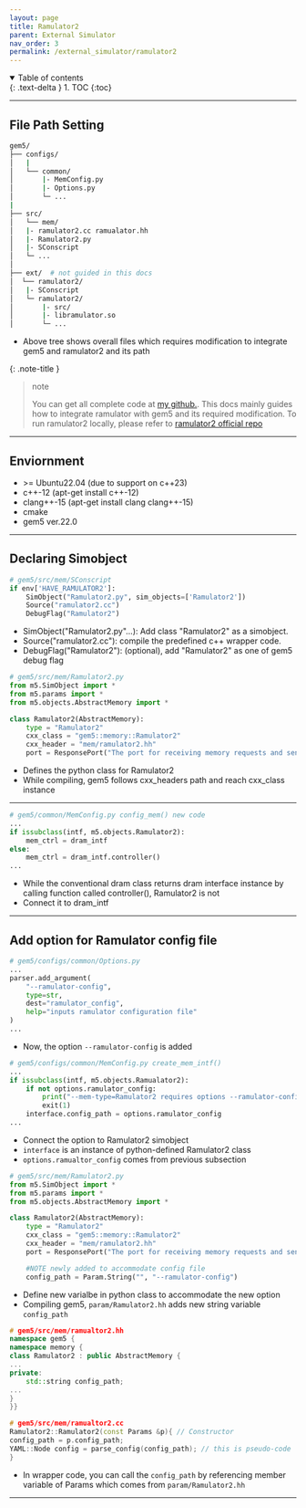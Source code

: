 ```yaml
---
layout: page
title: Ramulator2
parent: External Simulator
nav_order: 3
permalink: /external_simulator/ramulator2
---
```


<details open markdown="block">
  <summary>
    Table of contents
  </summary>
  {: .text-delta }
1. TOC
{:toc}
</details>

---

## File Path Setting
```bash
gem5/
├── configs/ 
│   |
│   └── common/
│       |- MemConfig.py
│       |- Options.py
│       └─ ...
|   
├── src/ 
│   └── mem/
│ 	|- ramulator2.cc ramualator.hh
│ 	|- Ramulator2.py
│ 	|- SConscript
│ 	└─ ...
│
├── ext/  # not guided in this docs
│  └── ramulator2/
│ 	|- SConscript
│ 	└─ ramulator2/  
│ 	    |- src/
│ 	    |- libramulator.so
│ 	    └─ ...
```
- Above tree shows overall files which requires modification to integrate gem5 and ramulator2 and its path

{: .note-title }
> note
>
> You can get all complete code at [my github.](https://github.com/sangjae4309/gem5_ramulator2). This docs mainly guides how to integrate ramulator with gem5 and its required modification. To run ramulator2 locally, please refer to [ramulator2 official repo](https://github.com/CMU-SAFARI/ramulator2) 

-----

## Enviornment
- \>= Ubuntu22.04 (due to support on c++23)
- c++-12 (apt-get install c++-12)
- clang++-15 (apt-get install clang clang++-15)
- cmake
- gem5 ver.22.0

----

## Declaring Simobject
```py
# gem5/src/mem/SConscript
if env['HAVE_RAMULATOR2']:
    SimObject("Ramulator2.py", sim_objects=['Ramulator2'])
    Source("ramulator2.cc")
    DebugFlag("Ramulator2")
```
- SimObject("Ramulator2.py"...): Add class "Ramulator2" as a simobject.
- Source("ramulator2.cc"): compile the predefined c++ wrapper code.
- DebugFlag("Ramulator2"): (optional), add "Ramulator2" as one of gem5 debug flag


```py
# gem5/src/mem/Ramulator2.py
from m5.SimObject import *
from m5.params import *
from m5.objects.AbstractMemory import *

class Ramulator2(AbstractMemory):
    type = "Ramulator2"
    cxx_class = "gem5::memory::Ramulator2"
    cxx_header = "mem/ramulator2.hh"
    port = ResponsePort("The port for receiving memory requests and sending responses")
```
- Defines the python class for Ramulator2
- While compiling, gem5 follows cxx_headers path and reach cxx_class instance

---

```py
# gem5/common/MemConfig.py config_mem() new code
...
if issubclass(intf, m5.objects.Ramulator2):
    mem_ctrl = dram_intf
else:
    mem_ctrl = dram_intf.controller()
...
```
- While the conventional dram class returns dram interface instance by calling function called controller(), Ramulator2 is not
- Connect it to dram_intf

----

## Add option for Ramulator config file

```py
# gem5/configs/common/Options.py
...
parser.add_argument(
    "--ramulator-config",
    type=str,
    dest="ramulator_config",
    help="inputs ramulator configuration file"
)
...
```
- Now, the option `--ramulator-config` is added


```py
# gem5/configs/common/MemConfig.py create_mem_intf()
...
if issubclass(intf, m5.objects.Ramualator2):
    if not options.ramulator_config:
        print("--mem-type=Ramulator2 requires options --ramulator-config")
        exit(1)
    interface.config_path = options.ramulator_config
...
```
- Connect the option to Ramulator2 simobject
- `interface` is an instance of python-defined Ramulator2 class 
- `options.ramualtor_config` comes from previous subsection

```py
# gem5/src/mem/Ramulator2.py
from m5.SimObject import *
from m5.params import *
from m5.objects.AbstractMemory import *

class Ramulator2(AbstractMemory):
    type = "Ramulator2"
    cxx_class = "gem5::memory::Ramulator2"
    cxx_header = "mem/ramulator2.hh"
    port = ResponsePort("The port for receiving memory requests and sending responses")

    #NOTE newly added to accommodate config file
    config_path = Param.String("", "--ramulator-config")
```
- Define new varialbe in python class to accommodate the new option
- Compiling gem5, `param/Ramulator2.hh` adds new string variable `config_path`

```c++
# gem5/src/mem/ramualtor2.hh
namespace gem5 {
namespace memory {
class Ramulator2 : public AbstractMemory {
...
private:
    std::string config_path;
...
}
}}

# gem5/src/mem/ramualtor2.cc
Ramulator2::Ramulator2(const Params &p){ // Constructor
config_path = p.config_path;
YAML::Node config = parse_config(config_path); // this is pseudo-code
}
```
- In wrapper code, you can call the `config_path` by referencing member variable of Params which comes from `param/Ramulator2.hh`

---





